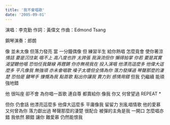 ```yaml
---
title: '我不會唱歌'
date: '2005-09-01'
---
```


演唱：李克勤
作詞：黃偉文
作曲：Edmond Tsang

鋼琴演奏：郎朗

像 並未太像
但落力發亮
當 一分鐘偶像
但 練習半生 給你熱唱
怎麼竟會 使你著涼
_情話 要是沉住氣 唱不上
高八度也許 太誇張
我淚流但你 懶得拍掌
你若 要是其實渴望聽他唱
恐怕任我聲線 再鏗鏘
你亦無視我在 投入演唱
他漂亮這麼多 他偉大這麼多
平凡像我 無強項 亦未會唱歌
嗓子太壞但全情為你 落力發揮過
琴聲那麼的淒楚
恐怕是 鍵琴手 慷慨為我
點首歌 點出你讓我
賣力到 感情用錯_
但我 仍繼續 能頑強地錯

他 很叫座 卻不會
為你唱一首歌
連自尊 都賣給你 像我
你又 何曾望過
REPEAT \*

但你 仍會話
他漂亮這麼多 他偉大這麼多
平庸像我 留留力 別亂唱情歌
他的愛慕 又何曾為你
落力獻出過
琴聲那麼的淒楚
很配合 被彈的主角是我
一開口 怎麼唱亦錯
我依然 願錯
讓你 難愛慕 仍然能恨我
